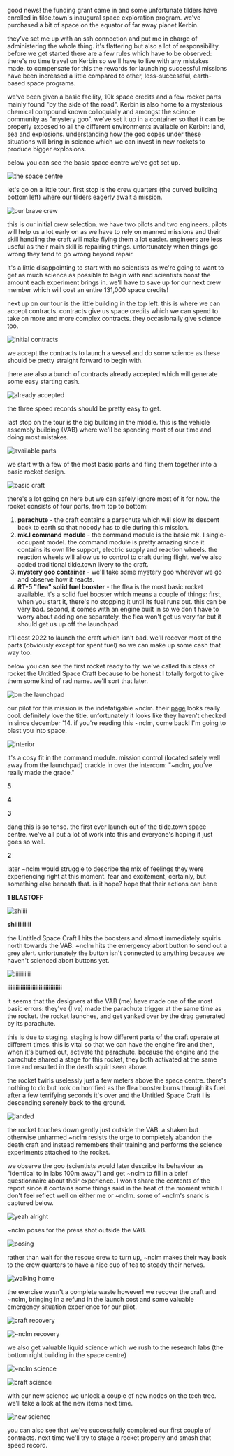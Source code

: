 good news! the funding grant came in and some unfortunate tilders have enrolled in tilde.town's inaugural space exploration program. we've purchased a bit of space on the equator of far away planet Kerbin.

they've set me up with an ssh connection and put me in charge of administering the whole thing. it's flattering but also a lot of responsibility. before we get started there are a few rules which have to be observed: there's no time travel on Kerbin so we'll have to live with any mistakes made. to compensate for this the rewards for launching successful missions have been increased a little compared to other, less-successful, earth-based space programs.

we've been given a basic facility, 10k space credits and a few rocket parts mainly found "by the side of the road". Kerbin is also home to a mysterious chemical compound known colloquially and amongst the science community as "mystery goo". we've set it up in a container so that it can be properly exposed to all the different environments available on Kerbin: land, sea and explosions. understanding how the goo copes under these situations will bring in science which we can invest in new rockets to produce bigger explosions.

below you can see the basic space centre we've got set up.

![the space centre](http://i.imgur.com/HI7eHsf.png)

let's go on a little tour. first stop is the crew quarters (the curved building bottom left) where our tilders eagerly await a mission.

![our brave crew](http://i.imgur.com/T8ehcBy.png)

this is our initial crew selection. we have two pilots and two engineers. pilots will help us a lot early on as we have to rely on manned missions and their skill handling the craft will make flying them a lot easier. engineers are less useful as their main skill is repairing things. unfortunately when things go wrong they tend to go wrong beyond repair.

it's a little disappointing to start with no scientists as we're going to want to get as much science as possible to begin with and scientists boost the amount each experiment brings in. we'll have to save up for our next crew member which will cost an entire 131,000 space credits!

next up on our tour is the little building in the top left. this is where we can accept contracts. contracts give us space credits which we can spend to take on more and more complex contracts. they occasionally give science too.

![initial contracts](http://i.imgur.com/nqcxmlv.png)

we accept the contracts to launch a vessel and do some science as these should be pretty straight forward to begin with.

there are also a bunch of contracts already accepted which will generate some easy starting cash.

![already accepted](http://i.imgur.com/R9FWtoe.png)

the three speed records should be pretty easy to get.

last stop on the tour is the big building in the middle. this is the vehicle assembly building (VAB) where we'll be spending most of our time and doing most mistakes.

![available parts](http://i.imgur.com/Ds3YUgy.png)

we start with a few of the most basic parts and fling them together into a basic rocket design.

![basic craft](http://i.imgur.com/m9f8qDM.png)

there's a lot going on here but we can safely ignore most of it for now. the rocket consists of four parts, from top to bottom:

1. **parachute** - the craft contains a parachute which will slow its descent back to earth so that nobody has to die during this mission.
1. **mk.I command module** - the command module is the basic mk. I single-occupant model. the command module is pretty amazing since it contains its own life support, electric supply and reaction wheels. the reaction wheels will allow us to control to craft during flight. we've also added traditional tilde.town livery to the craft.
1. **mystery goo container** - we'll take some mystery goo wherever we go and observe how it reacts.
1. **RT-5 "flea" solid fuel booster** - the flea is the most basic rocket available. it's a solid fuel booster which means a couple of things: first, when you start it, there's no stopping it until its fuel runs out. this can be very bad. second, it comes with an engine built in so we don't have to worry about adding one separately. the flea won't get us very far but it should get us up off the launchpad.

It'll cost 2022 to launch the craft which isn't bad. we'll recover most of the parts (obviously except for spent fuel) so we can make up some cash that way too.

below you can see the first rocket ready to fly. we've called this class of rocket the Untitled Space Craft because to be honest I totally forgot to give them some kind of rad name. we'll sort that later.

![on the launchpad](http://i.imgur.com/pWJkSLS.png)

our pilot for this mission is the indefatigable ~nclm. their [page](http://tilde.town/~nclm/) looks really cool. definitely love the title. unfortunately it looks like they haven't checked in since december '14. if you're reading this ~nclm, come back! I'm going to blast you into space.

![interior](http://i.imgur.com/26fIqpr.png)

it's a cosy fit in the command module. mission control (located safely well away from the launchpad) crackle in over the intercom: "~nclm, you've really made the grade."

**5**

**4**

**3**

dang this is so tense. the first ever launch out of the tilde.town space centre. we've all put a lot of work into this and everyone's hoping it just goes so well.

**2**

later ~nclm would struggle to describe the mix of feelings they were experiencing right at this moment. fear and excitement, certainly, but something else beneath that. is it hope? hope that their actions can bene

**1 BLASTOFF**

![shiiii](http://i.imgur.com/3k7JZXz.png)

**shiiiiiiiiii**

the Untitled Space Craft I hits the boosters and almost immediately squirls north towards the VAB. ~nclm hits the emergency abort button to send out a grey alert. unfortunately the button isn't connected to anything because we haven't scienced abort buttons yet.

![iiiiiiiiiii](http://i.imgur.com/G60OJy9.png)

**iiiiiiiiiiiiiiiiiiiiiiiiiiiiiiiii**

it seems that the designers at the VAB (me) have made one of the most basic errors: they've (I've) made the parachute trigger at the same time as the rocket. the rocket launches, and get yanked over by the drag generated by its parachute.

this is due to staging. staging is how different parts of the craft operate at different times. this is vital so that we can have the engine fire and then, when it's burned out, activate the parachute. because the engine and the parachute shared a stage for this rocket, they both activated at the same time and resulted in the death squirl seen above.

the rocket twirls uselessly just a few meters above the space centre. there's nothing to do but look on horrified as the flea booster burns through its fuel. after a few terrifying seconds it's over and the Untitled Space Craft I is descending serenely back to the ground.

![landed](http://i.imgur.com/RSOjsYE.png)

the rocket touches down gently just outside the VAB. a shaken but otherwise unharmed ~nclm resists the urge to completely abandon the death craft and instead remembers their training and performs the science experiments attached to the rocket.

we observe the goo (scientists would later describe its behaviour as "identical to in labs 100m away") and get ~nclm to fill in a brief questionnaire about their experience. I won't share the contents of the report since it contains some things said in the heat of the moment which I don't feel reflect well on either me or ~nclm. some of ~nclm's snark is captured below.

![yeah alright](http://i.imgur.com/MlK1pX9.png)

~nclm poses for the press shot outside the VAB.

![posing](http://i.imgur.com/y6o2qFj.png)

rather than wait for the rescue crew to turn up, ~nclm makes their way back to the crew quarters to have a nice cup of tea to steady their nerves.

![walking home](http://i.imgur.com/qPqK7fZ.png)

the exercise wasn't a complete waste however! we recover the craft and ~nclm, bringing in a refund in the launch cost and some valuable emergency situation experience for our pilot.

![craft recovery](http://i.imgur.com/Y4LUKVQ.png)

![~nclm recovery](http://i.imgur.com/LyBNXF7.png)

we also get valuable liquid science which we rush to the research labs (the bottom right building in the space centre)

![~nclm science](http://i.imgur.com/LyBNXF7.png)

![craft science](http://i.imgur.com/iDdk8XJ.png)

with our new science we unlock a couple of new nodes on the tech tree. we'll take a look at the new items next time.

![new science](http://i.imgur.com/NQAbVH6.png)

you can also see that we've successfully completed our first couple of contracts. next time we'll try to stage a rocket properly and smash that speed record.
